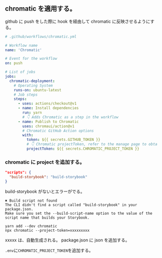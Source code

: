 ## chromatic を適用する。

github に push をした際に hook を経由して chromatic に反映させるようにする。

```yml
# .github/workflows/chromatic.yml

# Workflow name
name: 'Chromatic'

# Event for the workflow
on: push

# List of jobs
jobs:
  chromatic-deployment:
    # Operating System
    runs-on: ubuntu-latest
    # Job steps
    steps:
      - uses: actions/checkout@v1
      - name: Install dependencies
        run: yarn
        # 👇 Adds Chromatic as a step in the workflow
      - name: Publish to Chromatic
        uses: chromaui/action@v1
        # Chromatic GitHub Action options
        with:
          token: ${{ secrets.GITHUB_TOKEN }}
          # 👇 Chromatic projectToken, refer to the manage page to obtain it.
          projectToken: ${{ secrets.CHROMATIC_PROJECT_TOKEN }}
```

### chromatic に project を追加する。

```json
"scripts": {
  "build-storybook": "build-storybook"
}
```

build-storybook がないとエラーがでる。

```console
✖ Build script not found
The CLI didn't find a script called "build-storybook" in your package.json.
Make sure you set the --build-script-name option to the value of the script name that builds your Storybook.
```

```console
yarn add --dev chromatic
npx chromatic --project-token=xxxxxxxxx
```

xxxxx は、自動生成される。
package.json に json を追加する。

`.env`に`CHROMATIC_PROJECT_TOKEN`を追加する。

